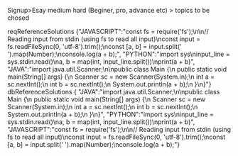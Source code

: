 Signup>Esay medium hard (Beginer, pro, advance etc) > topics to be chosed 



reqReferenceSolutions {"JAVASCRIPT":"const fs = require('fs');\n\n// Reading input from stdin (using fs to read all input)\nconst input = fs.readFileSync(0, 'utf-8').trim();\nconst [a, b] = input.split(' ').map(Number);\nconsole.log(a + b);",
"PYTHON":"import sys\ninput_line = sys.stdin.read()\na, b = map(int, input_line.split())\nprint(a + b)",
"JAVA":"import java.util.Scanner;\n\npublic class Main {\n    public static void main(String[] args) {\n        Scanner sc = new Scanner(System.in);\n        int a = sc.nextInt();\n        int b = sc.nextInt();\n        System.out.println(a + b);\n    }\n}"}
dbReferenceSolutions {
    "JAVA":"import java.util.Scanner;\n\npublic class Main {\n    public static void main(String[] args) {\n        Scanner sc = new Scanner(System.in);\n        int a = sc.nextInt();\n        int b = sc.nextInt();\n        System.out.println(a + b);\n    }\n}",
    "PYTHON":"import sys\ninput_line = sys.stdin.read()\na, b = map(int, input_line.split())\nprint(a + b)",
    "JAVASCRIPT":"const fs = require('fs');\n\n// Reading input from stdin (using fs to read all input)\nconst input = fs.readFileSync(0, 'utf-8').trim();\nconst [a, b] = input.split(' ').map(Number);\nconsole.log(a + b);"}

